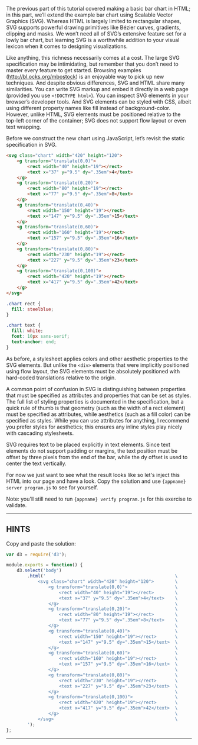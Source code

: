 The previous part of this tutorial covered making a basic bar chart in HTML; in this part, we’ll extend the example bar chart using Scalable Vector Graphics (SVG). Whereas HTML is largely limited to rectangular shapes, SVG supports powerful drawing primitives like Bézier curves, gradients, clipping and masks. We won’t need all of SVG’s extensive feature set for a lowly bar chart, but learning SVG is a worthwhile addition to your visual lexicon when it comes to designing visualizations.

Like anything, this richness necessarily comes at a cost. The large SVG specification may be intimidating, but remember that you don’t need to master every feature to get started. Browsing examples (http://bl.ocks.org/mbostock) is an enjoyable way to pick up new techniques. And despite obvious differences, SVG and HTML share many similarities. You can write SVG markup and embed it directly in a web page (provided you use `<!DOCTYPE html>`). You can inspect SVG elements in your browser’s developer tools. And SVG elements can be styled with CSS, albeit using different property names like fill instead of background-color. However, unlike HTML, SVG elements must be positioned relative to the top-left corner of the container; SVG does not support flow layout or even text wrapping.

Before we construct the new chart using JavaScript, let’s revisit the static specification in SVG.

```html
<svg class="chart" width="420" height="120">
    <g transform="translate(0,0)">
        <rect width="40" height="19"></rect>
        <text x="37" y="9.5" dy=".35em">4</text>
    </g>
    <g transform="translate(0,20)">
        <rect width="80" height="19"></rect>
        <text x="77" y="9.5" dy=".35em">8</text>
    </g>
    <g transform="translate(0,40)">
        <rect width="150" height="19"></rect>
        <text x="147" y="9.5" dy=".35em">15</text>
    </g>
    <g transform="translate(0,60)">
        <rect width="160" height="19"></rect>
        <text x="157" y="9.5" dy=".35em">16</text>
    </g>
    <g transform="translate(0,80)">
        <rect width="230" height="19"></rect>
        <text x="227" y="9.5" dy=".35em">23</text>
    </g>
    <g transform="translate(0,100)">
        <rect width="420" height="19"></rect>
        <text x="417" y="9.5" dy=".35em">42</text>
    </g>
</svg>
```

```css
.chart rect {
  fill: steelblue;
}

.chart text {
  fill: white;
  font: 10px sans-serif;
  text-anchor: end;
}
```

As before, a stylesheet applies colors and other aesthetic properties to the SVG elements. But unlike the `<div>` elements that were implicitly positioned using flow layout, the SVG elements must be absolutely positioned with hard-coded translations relative to the origin.

A common point of confusion in SVG is distinguishing between properties that must be specified as attributes and properties that can be set as styles. The full list of styling properties is documented in the specification, but a quick rule of thumb is that geometry (such as the width of a rect element) must be specified as attributes, while aesthetics (such as a fill color) can be specified as styles. While you can use attributes for anything, I recommend you prefer styles for aesthetics; this ensures any inline styles play nicely with cascading stylesheets.

SVG requires text to be placed explicitly in text elements. Since text elements do not support padding or margins, the text position must be offset by three pixels from the end of the bar, while the dy offset is used to center the text vertically.

For now we just want to see what the result looks like so let's inject this HTML into our page and have a look. Copy the solution and use `{appname} server program.js` to see for yourself.

Note: you'll still need to run `{appname} verify program.js` for this exercise to validate.

----------------------------------------------------------------------

## HINTS

Copy and paste the solution:

```js
var d3 = require('d3');

module.exports = function() {
    d3.select('body')
        .html('                                                 \
            <svg class="chart" width="420" height="120">        \
                <g transform="translate(0,0)">                  \
                    <rect width="40" height="19"></rect>        \
                    <text x="37" y="9.5" dy=".35em">4</text>    \
                </g>                                            \
                <g transform="translate(0,20)">                 \
                    <rect width="80" height="19"></rect>        \
                    <text x="77" y="9.5" dy=".35em">8</text>    \
                </g>                                            \
                <g transform="translate(0,40)">                 \
                    <rect width="150" height="19"></rect>       \
                    <text x="147" y="9.5" dy=".35em">15</text>  \
                </g>                                            \
                <g transform="translate(0,60)">                 \
                    <rect width="160" height="19"></rect>       \
                    <text x="157" y="9.5" dy=".35em">16</text>  \
                </g>                                            \
                <g transform="translate(0,80)">                 \
                    <rect width="230" height="19"></rect>       \
                    <text x="227" y="9.5" dy=".35em">23</text>  \
                </g>                                            \
                <g transform="translate(0,100)">                \
                    <rect width="420" height="19"></rect>       \
                    <text x="417" y="9.5" dy=".35em">42</text>  \
                </g>                                            \
            </svg>                                              \
        ');
};
```

----------------------------------------------------------------------
